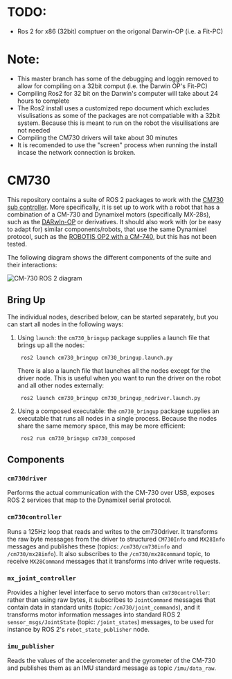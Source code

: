 # TODO:
* Ros 2 for x86 (32bit) comptuer on the origonal Darwin-OP (i.e. a Fit-PC)

# Note:
* This master branch has some of the debugging and loggin removed to allow for compiling on a 32bit comput (i.e. the Darwin OP's Fit-PC)
* Compiling Ros2 for 32 bit on the Darwin's computer will take about 24 hours to complete
* The Ros2 install uses a customized repo document which excludes visulisations as some of the packages are not compatiable with a 32bit system.  Because this is meant to run on the robot the visuilisations are not needed
* Compiling the CM730 drivers will take about 30 minutes
* It is recomended to use the "screen" process when running the install incase the network connection is broken.

# CM730

This repository contains a suite of ROS 2 packages to work with the
[CM730 sub
controller](http://support.robotis.com/en/product/darwin-op/references/reference/hardware_specifications/electronics/sub_controller_(cm-730).htm). More
specifically, it is set up to work with a robot that has a combination
of a CM-730 and Dynamixel motors (specifically MX-28s), such as the
[DARwIn-OP](http://support.robotis.com/en/product/darwin-op.htm) or
derivatives. It should also work with (or be easy to adapt for)
similar components/robots, that use the same Dynamixel protocol, such
as the [ROBOTIS OP2 with a
CM-740](http://www.robotis.us/robotis-op2-us/), but this has not been
tested.

The following diagram shows the different components of the suite and
their interactions:

![CM-730 ROS 2 diagram](https://gitlab.com/boldhearts/ros2_cm730/raw/master/cm730ros2diagram.svg)

## Bring Up

The individual nodes, described below, can be started separately, but you can start all nodes in the following ways:

1. Using `launch`: the `cm730_bringup` package supplies a launch file
   that brings up all the nodes:
   
        ros2 launch cm730_bringup cm730_bringup.launch.py

    There is also a launch file that launches all the nodes except for
    the driver node. This is useful when you want to run the driver on
    the robot and all other nodes externally:

        ros2 launch cm730_bringup cm730_bringup_nodriver.launch.py

2. Using a composed executable: the `cm730_bringup` package supplies
    an executable that runs all nodes in a single process. Because the
    nodes share the same memory space, this may be more efficient:
    
        ros2 run cm730_bringup cm730_composed

## Components

### `cm730driver`

Performs the actual communication with the CM-730 over USB, exposes
ROS 2 services that map to the Dynamixel serial protocol.

### `cm730controller`

Runs a 125Hz loop that reads and writes to the cm730driver. It
transforms the raw byte messages from the driver to structured
`CM730Info` and `MX28Info` messages and publishes these (topics:
`/cm730/cm730info` and `/cm730/mx28info`). It also subscribes to the
`/cm730/mx28command` topic, to receive `MX28Command` messages that it
transforms into driver write requests.

### `mx_joint_controller`

Provides a higher level interface to servo motors than
`cm730controller`: rather than using raw bytes, it subscribes to
`JointCommand` messages that contain data in standard units (topic:
`/cm730/joint_commands`), and it transforms motor information messages
into standard ROS 2 `sensor_msgs/JointState` (topic: `/joint_states`)
messages, to be used for instance by ROS 2's `robot_state_publisher`
node.

### `imu_publisher`

Reads the values of the accelerometer and the gyrometer of the CM-730 and publishes them as an IMU standard message as topic `/imu/data_raw`.
